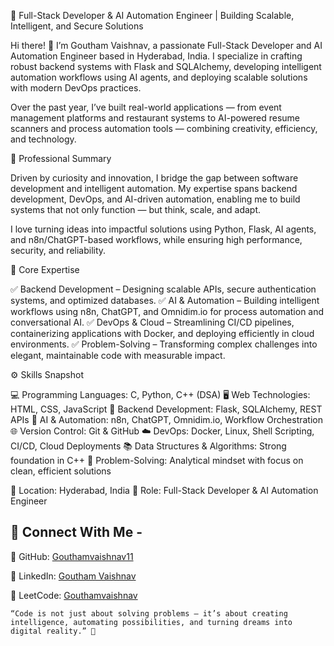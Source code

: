 🚀 Full-Stack Developer & AI Automation Engineer | Building Scalable, Intelligent, and Secure Solutions

Hi there! 👋 I’m Goutham Vaishnav, a passionate Full-Stack Developer and AI Automation Engineer based in Hyderabad, India. I specialize in crafting robust backend systems with Flask and SQLAlchemy, developing intelligent automation workflows using AI agents, and deploying scalable solutions with modern DevOps practices.

Over the past year, I’ve built real-world applications — from event management platforms and restaurant systems to AI-powered resume scanners and process automation tools — combining creativity, efficiency, and technology.

🔹 Professional Summary

Driven by curiosity and innovation, I bridge the gap between software development and intelligent automation. My expertise spans backend development, DevOps, and AI-driven automation, enabling me to build systems that not only function — but think, scale, and adapt.

I love turning ideas into impactful solutions using Python, Flask, AI agents, and n8n/ChatGPT-based workflows, while ensuring high performance, security, and reliability.

🧠 Core Expertise

✅ Backend Development – Designing scalable APIs, secure authentication systems, and optimized databases.
✅ AI & Automation – Building intelligent workflows using n8n, ChatGPT, and Omnidim.io for process automation and conversational AI.
✅ DevOps & Cloud – Streamlining CI/CD pipelines, containerizing applications with Docker, and deploying efficiently in cloud environments.
✅ Problem-Solving – Transforming complex challenges into elegant, maintainable code with measurable impact.

⚙️ Skills Snapshot

💻 Programming Languages: C, Python, C++ (DSA)
🖥️ Web Technologies: HTML, CSS, JavaScript
🔧 Backend Development: Flask, SQLAlchemy, REST APIs
🤖 AI & Automation: n8n, ChatGPT, Omnidim.io, Workflow Orchestration
🌐 Version Control: Git & GitHub
☁️ DevOps: Docker, Linux, Shell Scripting, CI/CD, Cloud Deployments
📚 Data Structures & Algorithms: Strong foundation in C++
🧩 Problem-Solving: Analytical mindset with focus on clean, efficient solutions

📍 Location: Hyderabad, India
💼 Role: Full-Stack Developer & AI Automation Engineer

## 🔗 Connect With Me - 
🔹 GitHub: [Gouthamvaishnav11](https://github.com/Gouthamvaishnav11/) 

🔹 LinkedIn: [Goutham Vaishnav](https://www.linkedin.com/in/goutham-vaishnav/) 

🔹 LeetCode: [Gouthamvaishnav](https://leetcode.com/u/Gouthamvaishnav/)

```
“Code is not just about solving problems — it’s about creating intelligence, automating possibilities, and turning dreams into digital reality.” 🌟



